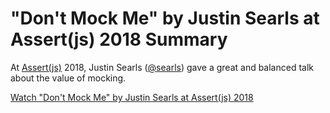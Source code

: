 # "Don't Mock Me" by Justin Searls at Assert(js) 2018 Summary

At [Assert(js)](https://www.assertjs.com/) 2018, Justin Searls ([@searls](https://twitter.com/searls)) gave a great and balanced talk about the value of mocking.

[Watch "Don't Mock Me" by Justin Searls at Assert\(js\) 2018](https://youtu.be/Af4M8GMoxi4)
